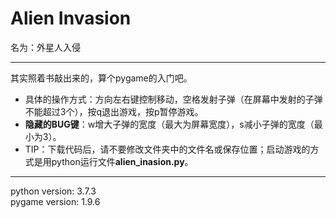# Alien Invasion
名为：外星人入侵

---

其实照着书敲出来的，算个pygame的入门吧。

- 具体的操作方式：方向左右键控制移动，空格发射子弹（在屏幕中发射的子弹不能超过3个），按q退出游戏，按p暂停游戏。  
- **隐藏的BUG键**：w增大子弹的宽度（最大为屏幕宽度），s减小子弹的宽度（最小为3）。
- TIP：下载代码后，请不要修改文件夹中的文件名或保存位置；启动游戏的方式是用python运行文件**alien_inasion.py**。

---

python version: 3.7.3  
pygame version: 1.9.6
